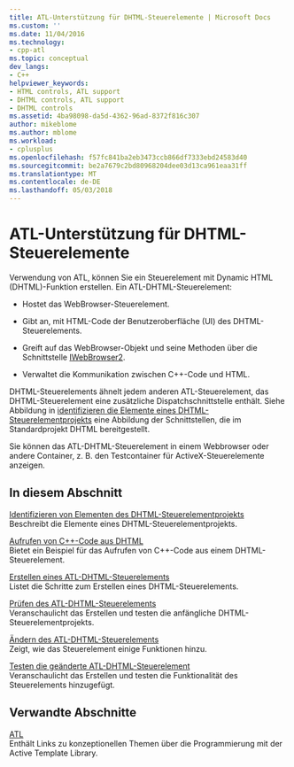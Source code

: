 ```yaml
---
title: ATL-Unterstützung für DHTML-Steuerelemente | Microsoft Docs
ms.custom: ''
ms.date: 11/04/2016
ms.technology:
- cpp-atl
ms.topic: conceptual
dev_langs:
- C++
helpviewer_keywords:
- HTML controls, ATL support
- DHTML controls, ATL support
- DHTML controls
ms.assetid: 4ba98098-da5d-4362-96ad-8372f816c307
author: mikeblome
ms.author: mblome
ms.workload:
- cplusplus
ms.openlocfilehash: f57fc841ba2eb3473ccb866df7333ebd24583d40
ms.sourcegitcommit: be2a7679c2bd80968204dee03d13ca961eaa31ff
ms.translationtype: MT
ms.contentlocale: de-DE
ms.lasthandoff: 05/03/2018
---
```

# <a name="atl-support-for-dhtml-controls"></a>ATL-Unterstützung für DHTML-Steuerelemente
Verwendung von ATL, können Sie ein Steuerelement mit Dynamic HTML (DHTML)-Funktion erstellen. Ein ATL-DHTML-Steuerelement:  
  
-   Hostet das WebBrowser-Steuerelement.  
  
-   Gibt an, mit HTML-Code der Benutzeroberfläche (UI) des DHTML-Steuerelements.  
  
-   Greift auf das WebBrowser-Objekt und seine Methoden über die Schnittstelle [IWebBrowser2](https://msdn.microsoft.com/library/aa752127.aspx).  
  
-   Verwaltet die Kommunikation zwischen C++-Code und HTML.  
  
 DHTML-Steuerelements ähnelt jedem anderen ATL-Steuerelement, das DHTML-Steuerelement eine zusätzliche Dispatchschnittstelle enthält. Siehe Abbildung in [identifizieren die Elemente eines DHTML-Steuerelementprojekts](../atl/identifying-the-elements-of-the-dhtml-control-project.md) eine Abbildung der Schnittstellen, die im Standardprojekt DHTML bereitgestellt.  
  
 Sie können das ATL-DHTML-Steuerelement in einem Webbrowser oder andere Container, z. B. den Testcontainer für ActiveX-Steuerelemente anzeigen.  
  
## <a name="in-this-section"></a>In diesem Abschnitt  
 [Identifizieren von Elementen des DHTML-Steuerelementprojekts](../atl/identifying-the-elements-of-the-dhtml-control-project.md)  
 Beschreibt die Elemente eines DHTML-Steuerelementprojekts.  
  
 [Aufrufen von C++-Code aus DHTML](../atl/calling-cpp-code-from-dhtml.md)  
 Bietet ein Beispiel für das Aufrufen von C++-Code aus einem DHTML-Steuerelement.  
  
 [Erstellen eines ATL-DHTML-Steuerelements](../atl/creating-an-atl-dhtml-control.md)  
 Listet die Schritte zum Erstellen eines DHTML-Steuerelements.  
  
 [Prüfen des ATL-DHTML-Steuerelements](../atl/testing-the-atl-dhtml-control.md)  
 Veranschaulicht das Erstellen und testen die anfängliche DHTML-Steuerelementprojekts.  
  
 [Ändern des ATL-DHTML-Steuerelements](../atl/modifying-the-atl-dhtml-control.md)  
 Zeigt, wie das Steuerelement einige Funktionen hinzu.  
  
 [Testen die geänderte ATL-DHTML-Steuerelement](../atl/testing-the-modified-atl-dhtml-control.md)  
 Veranschaulicht das Erstellen und testen die Funktionalität des Steuerelements hinzugefügt.  
  
## <a name="related-sections"></a>Verwandte Abschnitte  
 [ATL](../atl/active-template-library-atl-concepts.md)  
 Enthält Links zu konzeptionellen Themen über die Programmierung mit der Active Template Library.


